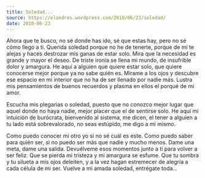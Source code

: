 ```yaml
---
title: Soledad...
source: https://elandres.wordpress.com/2010/06/23/soledad/
date: 2010-06-23
---
```


Ahora que te busco, no sé donde has ido, sé que estas hay, pero no sé cómo llego a ti. Querida soledad porque no he de tenerte, porque de mí te alejas y haces destrozar mis ganas de estar solo. Mira que la necesidad es grande y mayor el deseo. De triste ironía se llena mi mundo, de insufrible dolor y amargura. He aquí a alguien que quiere estar solo, que quiere conocerse mejor porque ya no sabe quién es. Mírame a los ojos y descubre ese espacio en mi interior que no ha de ser llenado por nadie más. Lustra mis pensamientos de buenos recuerdos y plasma en ellos el porqué de mi amor.

Escucha mis plegarias o soledad, puesto que no conozco mejor lugar que aquel donde no haya nadie, mejor placer que el de sentirse solo. He aquí mi intuición de burócrata, bienvenido al sistema, me dicen, el tener a alguien a tu lado está sobrevalorado, no seas estúpido, me digo a mí mismo.

Como puedo conocer mi otro yo si no sé cuál es este. Como puedo saber para quién ser, si no puedo ser más que nadie y mucho menos. Dame una meta, dame una salida. Devuélveme esos momentos junto a ti para volver a ser feliz. Que se pierda mi tristeza y mi amargura se esfume. Que tu sombra y tu silueta a mis ojos deleiten, y a la vez hagan estremecer de alegría a cada célula de mi ser. Vuelve a mi amada soledad, entrégate toda…
